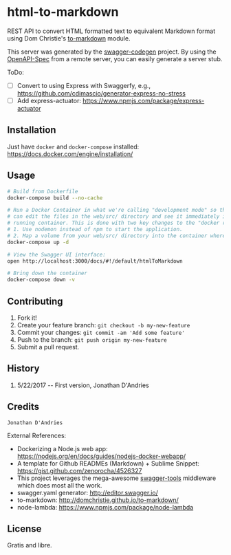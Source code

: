# html-to-markdown
REST API to convert HTML formatted text to equivalent Markdown format using Dom Christie's [to-markdown](http://domchristie.github.io/to-markdown/) module.

This server was generated by the [swagger-codegen](https://github.com/swagger-api/swagger-codegen) project.  By using the [OpenAPI-Spec](https://github.com/OAI/OpenAPI-Specification) from a remote server, you can easily generate a server stub.

ToDo:
- [ ] Convert to using Express with Swaggerfy, e.g., https://github.com/cdimascio/generator-express-no-stress
- [ ] Add express-actuator: https://www.npmjs.com/package/express-actuator

## Installation
Just have `docker` and `docker-compose` installed: https://docs.docker.com/engine/installation/

## Usage
```bash
# Build from Dockerfile
docker-compose build --no-cache
```

```bash
# Run a Docker Container in what we're calling "development mode" so that you
# can edit the files in the web/src/ directory and see it immediately in the
# running container. This is done with two key changes to the "docker run" step:
# 1. Use nodemon instead of npm to start the application.
# 2. Map a volume from your web/src/ directory into the container where the code lives
docker-compose up -d
```

```bash
# View the Swagger UI interface:
open http://localhost:3000/docs/#!/default/htmlToMarkdown
```

```bash
# Bring down the container
docker-compose down -v
```

## Contributing
1. Fork it!
2. Create your feature branch: `git checkout -b my-new-feature`
3. Commit your changes: `git commit -am 'Add some feature'`
4. Push to the branch: `git push origin my-new-feature`
5. Submit a pull request.

## History
1. 5/22/2017 -- First version, Jonathan D'Andries

## Credits
```
Jonathan D'Andries
```
External References:
* Dockerizing a Node.js web app: https://nodejs.org/en/docs/guides/nodejs-docker-webapp/
* A template for Github READMEs (Markdown) + Sublime Snippet: https://gist.github.com/zenorocha/4526327
* This project leverages the mega-awesome [swagger-tools](https://github.com/apigee-127/swagger-tools) middleware which does most all the work.
* swagger.yaml generator: http://editor.swagger.io/
* to-markdown: http://domchristie.github.io/to-markdown/
* node-lambda: https://www.npmjs.com/package/node-lambda

## License
Gratis and libre.
